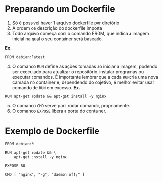# Preparando um Dockerfile

1. Só é possivel haver 1 arquivo dockerfile por diretório
2. A ordem de descrição do dockerfile importa
3. Todo arquivo começa com o comando FROM, que indica a imagem inicial na qual o seu container será baseado.

**Ex.**
```
FROM debian:latest
```
4. O comando `RUN` define as ações tomadas ao iniciar a imagem, podendo ser executado para atualizar o repositório, instalar programas ou executar comandos. 
É importante lembrar que a cada `RUN`cria uma nova camada no container e, dependendo do objetivo, é melhor evitar usar comando de `RUN` em excesso. 
**Ex.**
```
RUN apt-get update && apt-get install -y nginx
```
5. O comando `CMD` serve para rodar comando, propriamente.
6. O comando `EXPOSE` libera a porta do container.

# Exemplo de Dockerfile

```
FROM debian:9

RUN apt-get update && \
    apt-get install -y nginx

EXPOSE 80

CMD [ "nginx", "-g", "daemon off;" ]
```
